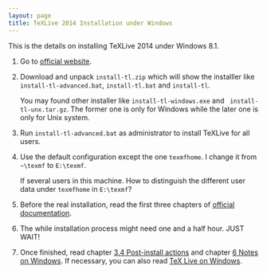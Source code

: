 ```yaml
---
layout: page
title: TeXLive 2014 Installation under Windows
---
```


This is the details on installing TeXLive 2014 under Windows 8.1.

1. Go to [official website](http://tug.org/texlive "TeXLive").
2. Download and unpack `install-tl.zip` which will show the installler like `install-tl-advanced.bat`, `install-tl.bat` and `install-tl`.

	You may found other installer like `install-tl-windows.exe` and ` install-tl-unx.tar.gz`. The former one is only for Windows while the later one is only for Unix system.
3. Run `install-tl-advanced.bat` as administrator to install TeXLive for all users.
4. Use the default configuration except the one `texmfhome`. I change it from `~\texmf` to `E:\texmf`.

	If several users in this machine. How to distinguish the different user data under `texmfhome` in `E:\texmf`?
5. Before the real installation, read the first three chapters of [official documentation](http://tug.org/texlive/doc/texlive-en/texlive-en.html).
6. The while installation process might need one and a half hour. JUST WAIT!
7. Once finished, read chapter [3.4 Post-install actions](http://tug.org/texlive/doc/texlive-en/texlive-en.html#x1-300003.4) and chapter [6 Notes on Windows](http://tug.org/texlive/doc/texlive-en/texlive-en.html#x1-470006). If necessary, you can also read [TeX Live on Windows](http://tug.org/texlive/windows.html).
